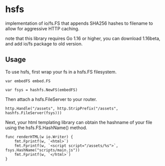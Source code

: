 # hsfs
implementation of io/fs.FS that appends SHA256 hashes to filename to allow for aggressive HTTP caching.

note that this library requires Go 1.16 or higher, you can download 1.16beta, and add io/fs package to old version.


## Usage
To use hsfs, first wrap your fs in a hsfs.FS filesystem.
```cassandraql
var embedFS embed.FS

var fsys = hashfs.NewFS(embedFS)
```
Then attach a hsfs.FileServer to your router.
```cassandraql
http.Handle("/assets", http.StripPrefix("/assets", hashfs.FileServer(fsys)))
```
Next, your html templating library can obtain the hashname of your file using the hsfs.FS.HashName() method.
```cassandraql
func renderHTML(w io.Writer) {
	fmt.Fprintf(w, `<html>`)
	fmt.Fprintf(w, `<script script="/assets/%s">`, fsys.HashName("scripts/main.js"))
	fmt.Fprintf(w, `</html>`)
}
```

